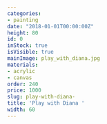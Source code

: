 ```yaml
---
categories:
- painting
date: "2018-01-01T00:00:00Z"
height: 80
id: 0
inStock: true
isVisible: true
mainImage: play_with_diana.jpg
materials:
- acrylic
- canvas
order: 240
price: 1000
slug: play-with-diana-
title: 'Play with Diana '
width: 60
---
```


